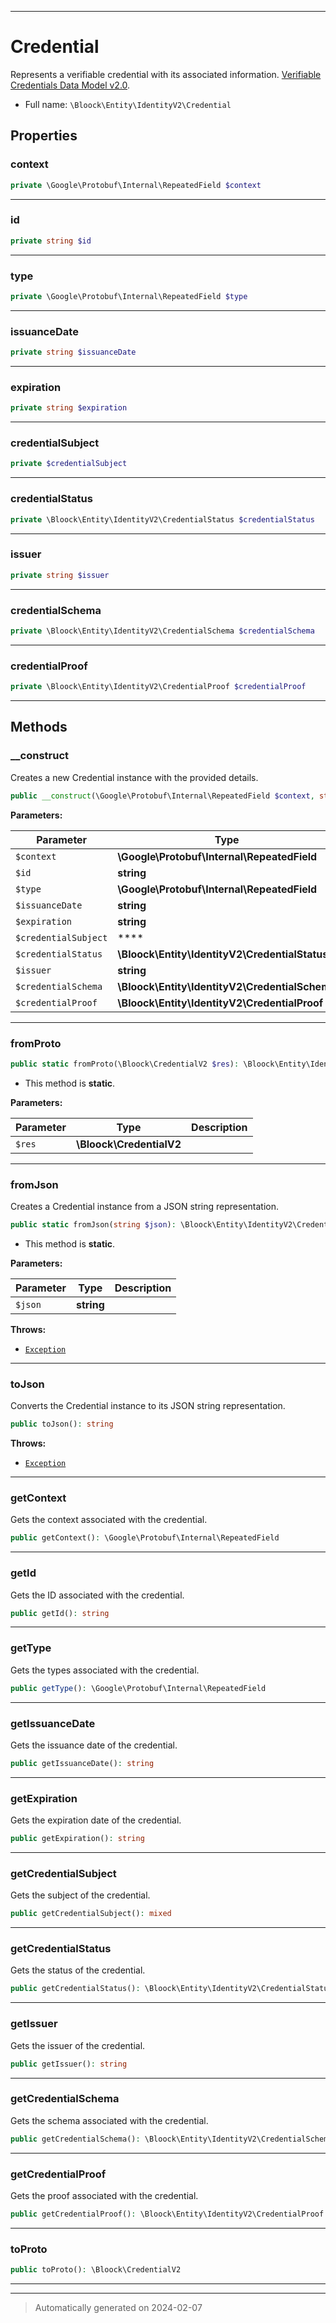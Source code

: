 ***

# Credential

Represents a verifiable credential with its associated information. [Verifiable Credentials Data Model v2.0](https://www.w3.org/TR/vc-data-model-2.0/).



* Full name: `\Bloock\Entity\IdentityV2\Credential`



## Properties


### context



```php
private \Google\Protobuf\Internal\RepeatedField $context
```






***

### id



```php
private string $id
```






***

### type



```php
private \Google\Protobuf\Internal\RepeatedField $type
```






***

### issuanceDate



```php
private string $issuanceDate
```






***

### expiration



```php
private string $expiration
```






***

### credentialSubject



```php
private $credentialSubject
```






***

### credentialStatus



```php
private \Bloock\Entity\IdentityV2\CredentialStatus $credentialStatus
```






***

### issuer



```php
private string $issuer
```






***

### credentialSchema



```php
private \Bloock\Entity\IdentityV2\CredentialSchema $credentialSchema
```






***

### credentialProof



```php
private \Bloock\Entity\IdentityV2\CredentialProof $credentialProof
```






***

## Methods


### __construct

Creates a new Credential instance with the provided details.

```php
public __construct(\Google\Protobuf\Internal\RepeatedField $context, string $id, \Google\Protobuf\Internal\RepeatedField $type, string $issuanceDate, string $expiration,  $credentialSubject, \Bloock\Entity\IdentityV2\CredentialStatus $credentialStatus, string $issuer, \Bloock\Entity\IdentityV2\CredentialSchema $credentialSchema, \Bloock\Entity\IdentityV2\CredentialProof $credentialProof): mixed
```








**Parameters:**

| Parameter | Type | Description |
|-----------|------|-------------|
| `$context` | **\Google\Protobuf\Internal\RepeatedField** |  |
| `$id` | **string** |  |
| `$type` | **\Google\Protobuf\Internal\RepeatedField** |  |
| `$issuanceDate` | **string** |  |
| `$expiration` | **string** |  |
| `$credentialSubject` | **** |  |
| `$credentialStatus` | **\Bloock\Entity\IdentityV2\CredentialStatus** |  |
| `$issuer` | **string** |  |
| `$credentialSchema` | **\Bloock\Entity\IdentityV2\CredentialSchema** |  |
| `$credentialProof` | **\Bloock\Entity\IdentityV2\CredentialProof** |  |





***

### fromProto



```php
public static fromProto(\Bloock\CredentialV2 $res): \Bloock\Entity\IdentityV2\Credential
```



* This method is **static**.




**Parameters:**

| Parameter | Type | Description |
|-----------|------|-------------|
| `$res` | **\Bloock\CredentialV2** |  |





***

### fromJson

Creates a Credential instance from a JSON string representation.

```php
public static fromJson(string $json): \Bloock\Entity\IdentityV2\Credential
```



* This method is **static**.




**Parameters:**

| Parameter | Type | Description |
|-----------|------|-------------|
| `$json` | **string** |  |




**Throws:**

- [`Exception`](../../../Exception.md)



***

### toJson

Converts the Credential instance to its JSON string representation.

```php
public toJson(): string
```











**Throws:**

- [`Exception`](../../../Exception.md)



***

### getContext

Gets the context associated with the credential.

```php
public getContext(): \Google\Protobuf\Internal\RepeatedField
```












***

### getId

Gets the ID associated with the credential.

```php
public getId(): string
```












***

### getType

Gets the types associated with the credential.

```php
public getType(): \Google\Protobuf\Internal\RepeatedField
```












***

### getIssuanceDate

Gets the issuance date of the credential.

```php
public getIssuanceDate(): string
```












***

### getExpiration

Gets the expiration date of the credential.

```php
public getExpiration(): string
```












***

### getCredentialSubject

Gets the subject of the credential.

```php
public getCredentialSubject(): mixed
```












***

### getCredentialStatus

Gets the status of the credential.

```php
public getCredentialStatus(): \Bloock\Entity\IdentityV2\CredentialStatus
```












***

### getIssuer

Gets the issuer of the credential.

```php
public getIssuer(): string
```












***

### getCredentialSchema

Gets the schema associated with the credential.

```php
public getCredentialSchema(): \Bloock\Entity\IdentityV2\CredentialSchema
```












***

### getCredentialProof

Gets the proof associated with the credential.

```php
public getCredentialProof(): \Bloock\Entity\IdentityV2\CredentialProof
```












***

### toProto



```php
public toProto(): \Bloock\CredentialV2
```












***


***
> Automatically generated on 2024-02-07
